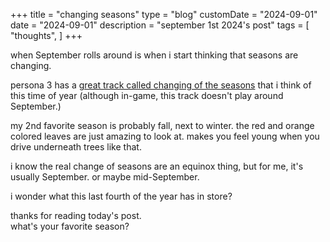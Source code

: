 +++
title = "changing seasons"
type = "blog"
customDate = "2024-09-01"
date = "2024-09-01"
description = "september 1st 2024's post"
tags = [
    "thoughts",
]
+++

when September rolls around is when i start thinking that seasons are changing.

persona 3 has a [great track called changing of the seasons](https://www.youtube.com/watch?v=YQCAv3oKoN8) that i think of this time of year (although in-game, this track doesn't play around September.)

my 2nd favorite season is probably fall, next to winter. the red and orange colored leaves are just amazing to look at. makes you feel young when you drive underneath trees like that.

i know the real change of seasons are an equinox thing, but for me, it's usually September. or maybe mid-September.

i wonder what this last fourth of the year has in store?

thanks for reading today's post.\
what's your favorite season?